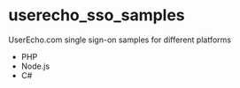 # userecho_sso_samples
UserEcho.com single sign-on samples for different platforms

* PHP
* Node.js
* C#


